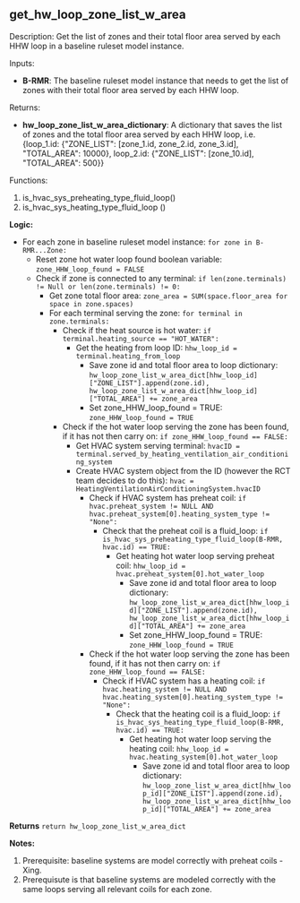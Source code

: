 
## get_hw_loop_zone_list_w_area

Description: Get the list of zones and their total floor area served by each HHW loop in a baseline ruleset model instance.  

Inputs:  
- **B-RMR**: The baseline ruleset model instance that needs to get the list of zones with their total floor area served by each HHW loop.

Returns: 
- **hw_loop_zone_list_w_area_dictionary**: A dictionary that saves the list of zones and the total floor area served by each HHW loop, i.e. {loop_1.id: {"ZONE_LIST": [zone_1.id, zone_2.id, zone_3.id], "TOTAL_AREA": 10000}, loop_2.id: {"ZONE_LIST": [zone_10.id], "TOTAL_AREA": 500}}

Functions:  
1. is_hvac_sys_preheating_type_fluid_loop() 
2. is_hvac_sys_heating_type_fluid_loop ()


**Logic:**   

- For each zone in baseline ruleset model instance: `for zone in B-RMR...Zone:`
  - Reset zone hot water loop found boolean variable: `zone_HHW_loop_found = FALSE`  
  - Check if zone is connected to any terminal: `if len(zone.terminals) != Null or len(zone.terminals) != 0:`
    - Get zone total floor area: `zone_area = SUM(space.floor_area for space in zone.spaces)`
    - For each terminal serving the zone: `for terminal in zone.terminals:`
      - Check if the heat source is hot water: `if terminal.heating_source == "HOT_WATER":`  
        - Get the heating from loop ID: `hhw_loop_id = terminal.heating_from_loop`
          - Save zone id and total floor area to loop dictionary: `hw_loop_zone_list_w_area_dict[hhw_loop_id]["ZONE_LIST"].append(zone.id), hw_loop_zone_list_w_area_dict[hhw_loop_id]["TOTAL_AREA"] += zone_area`
          - Set zone_HHW_loop_found = TRUE: `zone_HHW_loop_found = TRUE`  
      - Check if the hot water loop serving the zone has been found, if it has not then carry on: `if zone_HHW_loop_found == FALSE:`
        - Get HVAC system serving terminal: `hvacID = terminal.served_by_heating_ventilation_air_conditioning_system`
        - Create HVAC system object from the ID (however the RCT team decides to do this): `hvac = HeatingVentilationAirConditioningSystem.hvacID`
          - Check if HVAC system has preheat coil: `if hvac.preheat_system != NULL AND hvac.preheat_system[0].heating_system_type != "None":`
            - Check that the preheat coil is a fluid_loop: `if is_hvac_sys_preheating_type_fluid_loop(B-RMR, hvac.id) == TRUE:`   
              - Get heating hot water loop serving preheat coil: `hhw_loop_id = hvac.preheat_system[0].hot_water_loop`
                - Save zone id and total floor area to loop dictionary: `hw_loop_zone_list_w_area_dict[hhw_loop_id]["ZONE_LIST"].append(zone.id), hw_loop_zone_list_w_area_dict[hhw_loop_id]["TOTAL_AREA"] += zone_area`
                - Set zone_HHW_loop_found = TRUE: `zone_HHW_loop_found = TRUE`  
          - Check if the hot water loop serving the zone has been found, if it has not then carry on: `if zone_HHW_loop_found == FALSE:`
            - Check if HVAC system has a heating coil: `if hvac.heating_system != NULL AND hvac.heating_system[0].heating_system_type != "None":`
              - Check that the heating coil is a fluid_loop: `if is_hvac_sys_heating_type_fluid_loop(B-RMR, hvac.id) == TRUE:`   
                - Get heating hot water loop serving the heating coil: `hhw_loop_id = hvac.heating_system[0].hot_water_loop`
                  - Save zone id and total floor area to loop dictionary: `hw_loop_zone_list_w_area_dict[hhw_loop_id]["ZONE_LIST"].append(zone.id), hw_loop_zone_list_w_area_dict[hhw_loop_id]["TOTAL_AREA"] += zone_area`

**Returns** `return hw_loop_zone_list_w_area_dict`  

**Notes:**

1. Prerequisite: baseline systems are model correctly with preheat coils - Xing.
2. Prerequisute is that baseline systems are modeled correctly with the same loops serving all relevant coils for each zone. 
